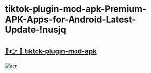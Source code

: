 # tiktok-plugin-mod-apk-Premium-APK-Apps-for-Android-Latest-Update-!nusjq

# <h2><a href="https://heya3e.esa.edu.pl?title=tiktok-plugin-mod-apk&ref=nusjq">🔗👉 🔴 tiktok-plugin-mod-apk</a></h2>

[![acn](https://github.com/user-attachments/assets/0f9c940e-d8b0-45ae-aac7-cd30a18b3e1c)](https://heya3e.esa.edu.pl?title=tiktok-plugin-mod-apk&ref=nusjq)

